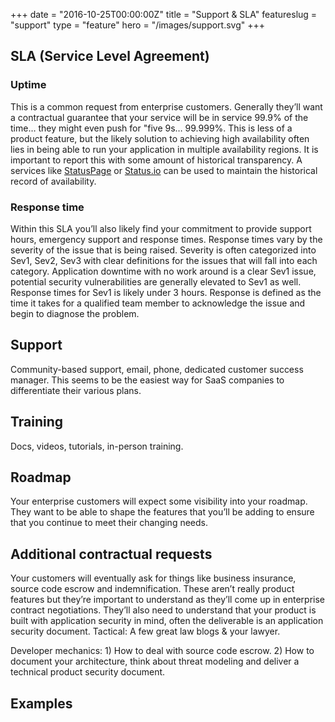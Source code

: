 +++
date = "2016-10-25T00:00:00Z"
title = "Support & SLA"
featureslug = "support"
type = "feature"
hero = "/images/support.svg"
+++

## SLA (Service Level Agreement)
### Uptime
This is a common request from enterprise customers. Generally they’ll want a contractual guarantee that your service will be in service 99.9% of the time… they might even push for "five 9s… 99.999%. This is less of a product feature, but the likely solution to achieving high availability often lies in being able to run your application in multiple availability regions. It is important to report this with some amount of historical transparency. A services like [StatusPage](statuspage.io) or [Status.io](https://status.io) can be used to maintain the historical record of availability.

### Response time
Within this SLA you’ll also likely find your commitment to provide support hours, emergency support and response times. Response times vary by the severity of the issue that is being raised. Severity is often categorized into Sev1, Sev2, Sev3 with clear definitions for the issues that will fall into each category. Application downtime with no work around is a clear Sev1 issue, potential security vulnerabilities are generally elevated to Sev1 as well. Response times for Sev1 is likely under 3 hours. Response is defined as the time it takes for a qualified team member to acknowledge the issue and begin to diagnose the problem.

## Support
Community-based support, email, phone, dedicated customer success manager. This seems to be the easiest way for SaaS companies to differentiate their various plans.

## Training
Docs, videos, tutorials, in-person training.

## Roadmap
Your enterprise customers will expect some visibility into your roadmap. They want to be able to shape the features that you’ll be adding to ensure that you continue to meet their changing needs.

## Additional contractual requests
Your customers will eventually ask for things like business insurance, source code escrow and indemnification. These aren’t really product features but they’re important to understand as they’ll come up in enterprise contract negotiations. They’ll also need to understand that your product is built with application security in mind, often the deliverable is an application security document. Tactical: A few great law blogs & your lawyer.

Developer mechanics: 1) How to deal with source code escrow. 2) How to document your architecture, think about threat modeling and deliver a technical product security document.

## Examples

